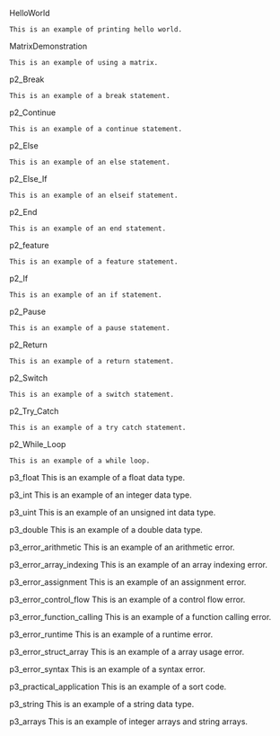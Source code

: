 HelloWorld

	This is an example of printing hello world.

MatrixDemonstration

	This is an example of using a matrix.
 
p2_Break
   
	This is an example of a break statement.
 
p2_Continue
   
	This is an example of a continue statement.

p2_Else
   
	This is an example of an else statement.

p2_Else_If
   
	This is an example of an elseif statement.
 
p2_End
   
	This is an example of an end statement.

p2_feature
   
	This is an example of a feature statement.
 
p2_If
   
	This is an example of an if statement.
 
p2_Pause
   
	This is an example of a pause statement.
 
p2_Return
   
	This is an example of a return statement.
 
p2_Switch
   
	This is an example of a switch statement.
 
p2_Try_Catch
   
	This is an example of a try catch statement.
 
p2_While_Loop
   
	This is an example of a while loop.
	
p3_float
	This is an example of a float data type.

p3_int
	This is an example of an integer data type.

p3_uint
	This is an example of an unsigned int data type.

p3_double
	This is an example of a double data type.

p3_error_arithmetic
	This is an example of an arithmetic error.

p3_error_array_indexing
	This is an example of an array indexing error.

p3_error_assignment
	This is an example of an assignment error.

p3_error_control_flow
	This is an example of a control flow error.

p3_error_function_calling
	This is an example of a function calling error.

p3_error_runtime
	This is an example of a runtime error.

p3_error_struct_array
	This is an example of a array usage error.

p3_error_syntax
	This is an example of a syntax error.

p3_practical_application
	This is an example of a sort code.

p3_string
	This is an example of a string data type.

p3_arrays
	This is an example of integer arrays and string arrays.
